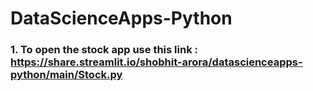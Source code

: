 # DataScienceApps-Python


### 1. To open the stock app use this link : https://share.streamlit.io/shobhit-arora/datascienceapps-python/main/Stock.py
